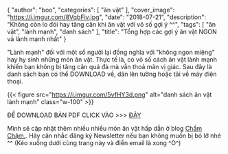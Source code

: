 
{
   "author": "boo",
   "categories": [
       "ăn vặt"
   ],
   "cover_image": "https://i.imgur.com/8VqbFiv.jpg",
   "date": "2018-07-21",
   "description": "Không còn lo đói hay tăng cân khi ăn vặt với vô số gợi ý ^^",
   "tags": [
            "ăn vặt", "lành mạnh", "danh sách"
   ],
   "title": "Tổng hợp các gợi ý ăn vặt NGON và lành mạnh nhất"
}

"Lành mạnh" đối với một số người lại đồng nghĩa với "không ngon miệng" hay hy sinh những món ăn vặt. Thực tế là, có vô số cách ăn vặt lành mạnh khiến bạn không bị tăng cân quá đà mà vẫn thoả mãn vị giác. Sau đây là danh sách bạn có thể DOWNLOAD về, dán lên tường hoặc tải về máy điện thoại.


{{< figure src="https://i.imgur.com/5vfHY3d.png" alt="danh sách ăn vặt lành mạnh" class="w-100" >}}

ĐỂ DOWNLOAD BẢN PDF CLICK VÀO >>> [ĐÂY](https://drive.google.com/open?id=1taVrJcLLXNScldbwXHlmomQGwEfewunF)

Mình sẽ cập nhật thêm nhiều nhiều món ăn vặt hấp dẫn ở blog [Chầm Chậm.](https://coachnamphuong.com/cham-cham/). Hãy cân nhắc đăng ký Newsletter nếu bạn không muốn bị bỏ lỡ nhé ^^ (Kéo xuống dưới cùng trang này và điền email là xong ^O^)
